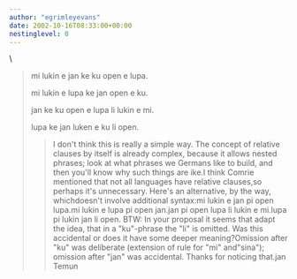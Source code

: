 ```yaml
---
author: "egrimleyevans"
date: 2002-10-16T08:33:00+00:00
nestinglevel: 0
---
```

\
> 
> mi lukin e jan ke ku open e lupa.
> 
> mi lukin e lupa ke jan open e ku.
> 
> jan ke ku open e lupa li lukin e mi.
> 
> lupa ke jan luken e ku li open.
>> I don't think this is really a simple way. The concept of relative
> clauses by itself is already complex, because it allows nested
> phrases; look at what phrases we Germans like to build, and then
> you'll know why such things are ike.I think Comrie mentioned that not all languages have relative clauses,so perhaps it's unnecessary. Here's an alternative, by the way, whichdoesn't involve additional syntax:mi lukin e jan pi open lupa.mi lukin e lupa pi open jan.jan pi open lupa li lukin e mi.lupa pi lukin jan li open.
> BTW: In your proposal it seems that adapt the idea, that in a
> "ku"-phrase the "li" is omitted. Was this accidental or does it have
> some deeper meaning?Omission after "ku" was deliberate (extension of rule for "mi" and"sina"); omission after "jan" was accidental. Thanks for noticing that.jan Temun
